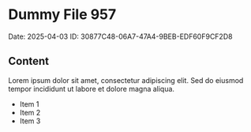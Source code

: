 # Dummy File 957

Date: 2025-04-03
ID: 30877C48-06A7-47A4-9BEB-EDF60F9CF2D8

## Content

Lorem ipsum dolor sit amet, consectetur adipiscing elit.
Sed do eiusmod tempor incididunt ut labore et dolore magna aliqua.

* Item 1
* Item 2
* Item 3

